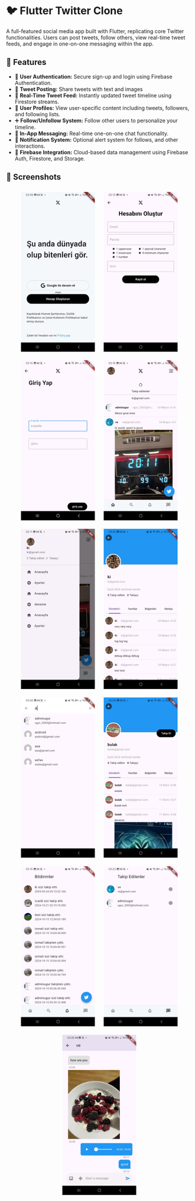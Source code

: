 # 🐦 Flutter Twitter Clone

A full-featured social media app built with Flutter, replicating core Twitter functionalities. Users can post tweets, follow others, view real-time tweet feeds, and engage in one-on-one messaging within the app.

## 🚀 Features

- 🔐 **User Authentication:** Secure sign-up and login using Firebase Authentication.
- 📝 **Tweet Posting:** Share tweets with text and images
- 🔄 **Real-Time Tweet Feed:** Instantly updated tweet timeline using Firestore streams.
- 👤 **User Profiles:** View user-specific content including tweets, followers, and following lists.
- ➕ **Follow/Unfollow System:** Follow other users to personalize your timeline.
- 💬 **In-App Messaging:** Real-time one-on-one chat functionality.
- 🔔 **Notification System:** Optional alert system for  follows, and other interactions.
- 🔧 **Firebase Integration:** Cloud-based data management using Firebase Auth, Firestore, and Storage.

## 📱 Screenshots

<p align="center">
  <img src="asset/images/one.jpeg" width="200" style="margin: 10px;" />
  <img src="asset/images/two.jpeg" width="200" style="margin: 10px;" />
  <img src="asset/images/three.jpeg" width="200" style="margin: 10px;" />
  <img src="asset/images/four.jpeg" width="200" style="margin: 10px;" />
  <img src="asset/images/five.jpeg" width="200" style="margin: 10px;" />
  <img src="asset/images/six.jpeg" width="200" style="margin: 10px;" />
  <img src="asset/images/seven.jpeg" width="200" style="margin: 10px;" />
  <img src="asset/images/eight.jpeg" width="200" style="margin: 10px;" />
  <img src="asset/images/nine.jpeg" width="200" style="margin: 10px;" />
  <img src="asset/images/ten.jpeg" width="200" style="margin: 10px;" />
  <img src="asset/images/eleven.jpeg" width="200" style="margin: 10px;" />
</p>